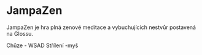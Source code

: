 # JampaZen

JampaZen je hra plná zenové meditace a vybuchujících nestvůr postavená na Glossu.

Chůze - WSAD
Střílení -myš
